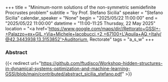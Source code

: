 +++
title = "Minimum-norm solutions of the non-symmetric semidefinite Procrustes problem"
subtitle = "by Prof. Stefano Sicilia"
speaker = "Stefano Sicilia"
calendar_speaker = "None"
begin = "2025/05/22  11:00:00"
end = "2025/05/22  11:00:00"
datetime = "11:00-11:25 Thursday, 22 May 2025"
location = "<a href='https://www.google.com/maps/dir//Rettorato+GSSI+-+Palazzo+ex+GIL,+Via+Michele+Iacobucci,+2,+67100+L'Aquila+AQ,+Italy/@42.3443938,13.3153852'>Auditorium, Rectorate</a>"
tags = "a_s_w"
+++

### Abstract
{{< redirect url="https://github.com/ftudisco/Workshop-hidden-structures-in-dynamical-systems-optimization-and-machine-learning-GSSI/blob/main/contributed/abstract_sicilia_stefano.pdf" >}}
